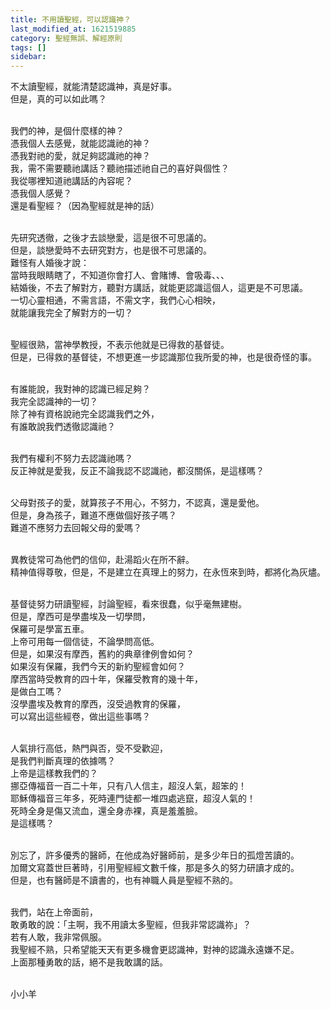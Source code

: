 ```yaml
---
title: 不用讀聖經，可以認識神？
last_modified_at: 1621519885
category: 聖經無誤、解經原則
tags: []
sidebar: 
---
```


<p>不太讀聖經，就能清楚認識神，真是好事。<br/>
但是，真的可以如此嗎？</p>
<p><br/>
我們的神，是個什麼樣的神？<br/>
憑我個人去感覺，就能認識祂的神？<br/>
憑我對祂的愛，就足夠認識祂的神？<br/>
我，需不需要聽祂講話？聽祂描述祂自己的喜好與個性？<br/>
我從哪裡知道祂講話的內容呢？<br/>
憑我個人感覺？<br/>
還是看聖經？（因為聖經就是神的話）</p>
<p><br/>
先研究透徹，之後才去談戀愛，這是很不可思議的。<br/>
但是，談戀愛時不去研究對方，也是很不可思議的。<br/>
難怪有人婚後才說：<br/>
當時我眼睛瞎了，不知道你會打人、會賭博、會吸毒、、、<br/>
結婚後，不去了解對方，聽對方講話，就能更認識這個人，這更是不可思議。<br/>
一切心靈相通，不需言語，不需文字，我們心心相映，<br/>
就能讓我完全了解對方的一切？</p>
<p><br/>
聖經很熟，當神學教授，不表示他就是已得救的基督徒。<br/>
但是，已得救的基督徒，不想更進一步認識那位我所愛的神，也是很奇怪的事。</p>
<p><br/>
有誰能說，我對神的認識已經足夠？<br/>
我完全認識神的一切？<br/>
除了神有資格說祂完全認識我們之外，<br/>
有誰敢說我們透徹認識祂？</p>
<p><br/>
我們有權利不努力去認識祂嗎？<br/>
反正神就是愛我，反正不論我認不認識祂，都沒關係，是這樣嗎？</p>
<p><br/>
父母對孩子的愛，就算孩子不用心，不努力，不認真，還是愛他。<br/>
但是，身為孩子，難道不應做個好孩子嗎？<br/>
難道不應努力去回報父母的愛嗎？</p>
<p><br/>
異教徒常可為他們的信仰，赴湯蹈火在所不辭。<br/>
精神值得尊敬，但是，不是建立在真理上的努力，在永恆來到時，都將化為灰燼。</p>
<p><br/>
基督徒努力研讀聖經，討論聖經，看來很蠢，似乎毫無建樹。<br/>
但是，摩西可是學盡埃及一切學問，<br/>
保羅可是學富五車。<br/>
上帝可用每一個信徒，不論學問高低。<br/>
但是，如果沒有摩西，舊約的典章律例會如何？<br/>
如果沒有保羅，我們今天的新約聖經會如何？<br/>
摩西當時受教育的四十年，保羅受教育的幾十年，<br/>
是做白工嗎？<br/>
沒學盡埃及教育的摩西，沒受過教育的保羅，<br/>
可以寫出這些經卷，做出這些事嗎？</p>
<p><br/>
人氣排行高低，熱門與否，受不受歡迎，<br/>
是我們判斷真理的依據嗎？<br/>
上帝是這樣教我們的？<br/>
挪亞傳福音一百二十年，只有八人信主，超沒人氣，超笨的！<br/>
耶穌傳福音三年多，死時連門徒都一堆四處逃竄，超沒人氣的！<br/>
死時全身是傷又流血，還全身赤裸，真是羞羞臉。<br/>
是這樣嗎？</p>
<p><br/>
別忘了，許多優秀的醫師，在他成為好醫師前，是多少年日的孤燈苦讀的。<br/>
加爾文寫蓋世巨著時，引用聖經經文數千條，那是多久的努力研讀才成的。<br/>
但是，也有醫師是不讀書的，也有神職人員是聖經不熟的。</p>
<p><br/>
我們，站在上帝面前，<br/>
敢勇敢的說：「主啊，我不用讀太多聖經，但我非常認識祢」？<br/>
若有人敢，我非常佩服。<br/>
我聖經不熟，只希望能天天有更多機會更認識神，對神的認識永遠嫌不足。<br/>
上面那種勇敢的話，絕不是我敢講的話。</p>
<p><br/>
小小羊</p>
<p> </p>
